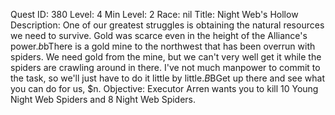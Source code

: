 Quest ID: 380
Level: 4
Min Level: 2
Race: nil
Title: Night Web's Hollow
Description: One of our greatest struggles is obtaining the natural resources we need to survive. Gold was scarce even in the height of the Alliance's power.$b$bThere is a gold mine to the northwest that has been overrun with spiders. We need gold from the mine, but we can't very well get it while the spiders are crawling around in there. I've not much manpower to commit to the task, so we'll just have to do it little by little.$B$BGet up there and see what you can do for us, $n.
Objective: Executor Arren wants you to kill 10 Young Night Web Spiders and 8 Night Web Spiders.
